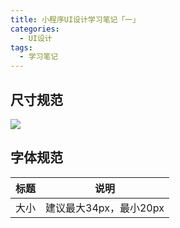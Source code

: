 ```yaml
---
title: 小程序UI设计学习笔记「一」
categories:
  - UI设计
tags:
  - 学习笔记
---
```


## 尺寸规范

![](https://tva1.sinaimg.cn/large/00831rSTly1gcl3r3uvzdj30qi16agon.jpg)

<!-- more -->

## 字体规范

标题 | 说明
---|---
大小 | 建议最大34px，最小20px
